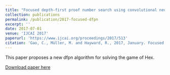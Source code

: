 ```yaml
---
title: "Focused depth-first proof number search using convolutional neural networks for the game of Hex"
collection: publications
permalink: /publication/2017-focused-dfpn
excerpt: ''
date: 2017-07-01
venue: 'IJCAI 2017'
paperurl: 'https://www.ijcai.org/proceedings/2017/513'
citation: 'Gao, C., Müller, M. and Hayward, R., 2017, January. Focused Depth-first Proof Number Search using Convolutional Neural Networks for the Game of Hex. In IJCAI (pp. 3668-3674).'
---
```


This paper proposes a new dfpn algorithm for solving the game of Hex.

[Download paper here](https://www.ijcai.org/proceedings/2017/513)
